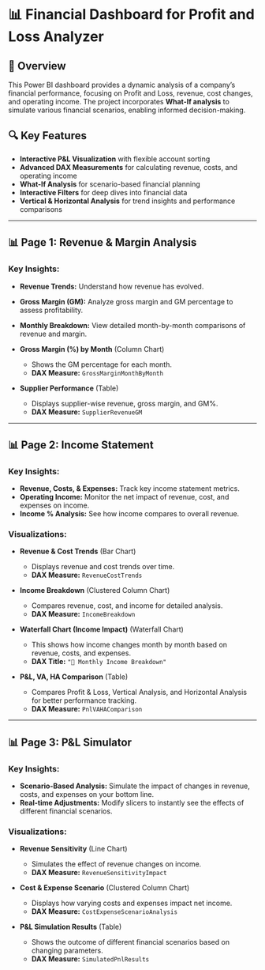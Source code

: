 # 📊 **Financial Dashboard for Profit and Loss Analyzer**

## 📌 **Overview**
This Power BI dashboard provides a dynamic analysis of a company’s financial performance, focusing on Profit and Loss, revenue, cost changes, and operating income. The project incorporates **What-If analysis** to simulate various financial scenarios, enabling informed decision-making.

## 🔍 **Key Features**
- **Interactive P&L Visualization** with flexible account sorting
- **Advanced DAX Measurements** for calculating revenue, costs, and operating income
- **What-If Analysis** for scenario-based financial planning
- **Interactive Filters** for deep dives into financial data
- **Vertical & Horizontal Analysis** for trend insights and performance comparisons

---
## 📊 **Page 1: Revenue & Margin Analysis**
### **Key Insights:**
- **Revenue Trends:** Understand how revenue has evolved.
- **Gross Margin (GM):** Analyze gross margin and GM percentage to assess profitability.
- **Monthly Breakdown:** View detailed month-by-month comparisons of revenue and margin.

- **Gross Margin (%) by Month** (Column Chart)
  - Shows the GM percentage for each month.
  - **DAX Measure:** `GrossMarginMonthByMonth`

- **Supplier Performance** (Table)
  - Displays supplier-wise revenue, gross margin, and GM%.
  - **DAX Measure:** `SupplierRevenueGM`

---

## 📊 **Page 2: Income Statement**
### **Key Insights:**
- **Revenue, Costs, & Expenses:** Track key income statement metrics.
- **Operating Income:** Monitor the net impact of revenue, cost, and expenses on income.
- **Income % Analysis:** See how income compares to overall revenue.

### **Visualizations:**
- **Revenue & Cost Trends** (Bar Chart)
  - Displays revenue and cost trends over time.
  - **DAX Measure:** `RevenueCostTrends`

- **Income Breakdown** (Clustered Column Chart)
  - Compares revenue, cost, and income for detailed analysis.
  - **DAX Measure:** `IncomeBreakdown`

- **Waterfall Chart (Income Impact)** (Waterfall Chart)
  - This shows how income changes month by month based on revenue, costs, and expenses.
  - **DAX Title:** `"💸 Monthly Income Breakdown"`

- **P&L, VA, HA Comparison** (Table)
  - Compares Profit & Loss, Vertical Analysis, and Horizontal Analysis for better performance tracking.
  - **DAX Measure:** `PnlVAHAComparison`

---
## 📊 **Page 3: P&L Simulator**
### **Key Insights:**
- **Scenario-Based Analysis:** Simulate the impact of changes in revenue, costs, and expenses on your bottom line.
- **Real-time Adjustments:** Modify slicers to instantly see the effects of different financial scenarios.

### **Visualizations:**
- **Revenue Sensitivity** (Line Chart)
  - Simulates the effect of revenue changes on income.
  - **DAX Measure:** `RevenueSensitivityImpact`

- **Cost & Expense Scenario** (Clustered Column Chart)
  - Displays how varying costs and expenses impact net income.
  - **DAX Measure:** `CostExpenseScenarioAnalysis`

- **P&L Simulation Results** (Table)
  - Shows the outcome of different financial scenarios based on changing parameters.
  - **DAX Measure:** `SimulatedPnlResults`


